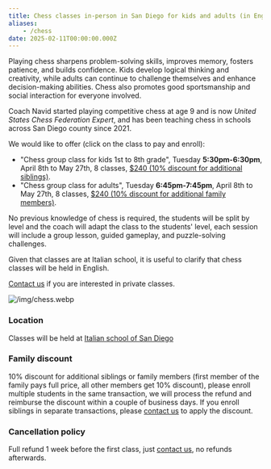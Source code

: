 ```yaml
---
title: Chess classes in-person in San Diego for kids and adults (in English)
aliases:
    - /chess
date: 2025-02-11T00:00:00.000Z
---
```


Playing chess sharpens problem-solving skills, improves memory, fosters patience, and builds confidence. Kids develop logical thinking and creativity, while adults can continue to challenge themselves and enhance decision-making abilities. Chess also promotes good sportsmanship and social interaction for everyone involved.

Coach Navid started playing competitive chess at age 9 and is now *United States Chess Federation Expert*, and has been teaching chess in schools across San Diego county since 2021.

We would like to offer (click on the class to pay and enroll):

* "Chess group class for kids 1st to 8th grade", Tuesday **5:30pm-6:30pm**, April 8th to May 27th, 8 classes, [$240 (10% discount for additional siblings)](https://link.waveapps.com/dkmyht-6hzf4y).
* "Chess group class for adults", Tuesday **6:45pm-7:45pm**, April 8th to May 27th, 8 classes, [$240 (10% discount for additional family members)](https://link.waveapps.com/45yy6z-p6vtdy).

No previous knowledge of chess is required, the students will be split by level and the coach will adapt the class to the students' level, each session will include a group lesson, guided gameplay, and puzzle-solving challenges.

Given that classes are at Italian school, it is useful to clarify that chess classes will be held in English.

[Contact us](/contact) if you are interested in private classes.

![/img/chess.webp](/img/chess.webp)

### Location

Classes will be held at [Italian school of San Diego](/location)

### Family discount

10% discount for additional siblings or family members (first member of the family pays full price, all other members get 10% discount), please enroll multiple students in the same transaction, we will process the refund and reimburse the discount within a couple of business days. If you enroll siblings in separate transactions, please [contact us](/contact) to apply the discount.

### Cancellation policy

Full refund 1 week before the first class, just [contact us](/contact), no refunds afterwards.